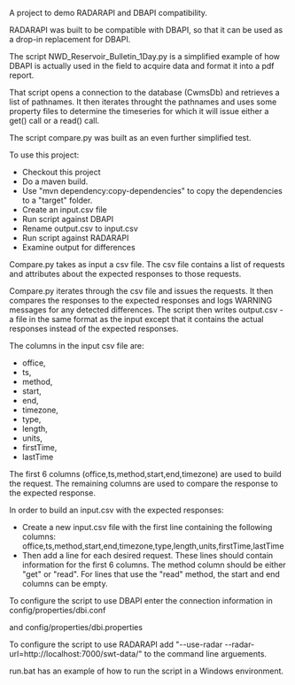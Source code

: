 A project to demo RADARAPI and DBAPI compatibility.

RADARAPI was built to be compatible with DBAPI, so that it can be used as a drop-in replacement for DBAPI.

The script NWD_Reservoir_Bulletin_1Day.py is a simplified example of how DBAPI is actually used in the field to acquire data and format it into a pdf report.

That script opens a connection to the database (CwmsDb) and retrieves a list of pathnames.
It then iterates throught the pathnames and uses some property files to determine the timeseries for which it will issue either a get() call or a read() call.

The script compare.py was built as an even further simplified test.

To use this project:

* Checkout this project
* Do a maven build.
* Use "mvn dependency:copy-dependencies" to copy the dependencies to a "target" folder.
* Create an input.csv file
* Run script against DBAPI
* Rename output.csv to input.csv
* Run script against RADARAPI
* Examine output for differences


Compare.py takes as input a csv file.    The csv file contains a list of requests and attributes about the expected responses to those requests.

Compare.py iterates through the csv file and issues the requests.   It then compares the responses to the expected responses and logs WARNING messages for any detected differences.
The script then writes output.csv - a file in the same format as the input except that it contains the actual responses instead of the expected responses.

The columns in the input csv file are:

* office,
* ts,
* method,
* start,
* end,
* timezone,
* type,
* length,
* units,
* firstTime,
* lastTime

The first 6 columns (office,ts,method,start,end,timezone) are used to build the request.   The remaining columns are used to compare the response to the expected response.

In order to build an input.csv with the expected responses:

* Create a new input.csv file with the first line containing the following columns:
  office,ts,method,start,end,timezone,type,length,units,firstTime,lastTime
* Then add a line for each desired request.
  These lines should contain information for the first 6 columns.
  The method column should be either "get" or "read".
  For lines that use the "read" method, the start and end columns can be empty.


To configure the script to use DBAPI enter the connection information in config/properties/dbi.conf

and config/properties/dbi.properties


To configure the script to use RADARAPI add "--use-radar --radar-url=http://localhost:7000/swt-data/" to the command line arguements.


run.bat has an example of how to run the script in a Windows environment.
